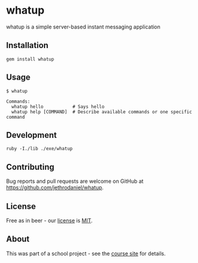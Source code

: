 # whatup

whatup is a simple server-based instant messaging application

## Installation

```
gem install whatup
```

## Usage

```
$ whatup

Commands:
  whatup hello           # Says hello
  whatup help [COMMAND]  # Describe available commands or one specific command
```

## Development

```
ruby -I./lib ./exe/whatup
```

## Contributing

Bug reports and pull requests are welcome on GitHub at <https://github.com/jethrodaniel/whatup>.

## License

Free as in beer - our [license](https://github.com/jethrodaniel/whatup/blob/master/LICENSE) is [MIT](https://opensource.org/licenses/MIT).

## About

This was part of a school project - see the [course site](http://www.cs.memphis.edu/~kanyang/COMP3825-sp19.html) for details.


